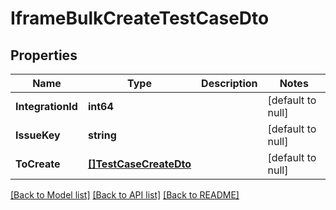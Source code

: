 # IframeBulkCreateTestCaseDto

## Properties
Name | Type | Description | Notes
------------ | ------------- | ------------- | -------------
**IntegrationId** | **int64** |  | [default to null]
**IssueKey** | **string** |  | [default to null]
**ToCreate** | [**[]TestCaseCreateDto**](TestCaseCreateDto.md) |  | [default to null]

[[Back to Model list]](../README.md#documentation-for-models) [[Back to API list]](../README.md#documentation-for-api-endpoints) [[Back to README]](../README.md)

